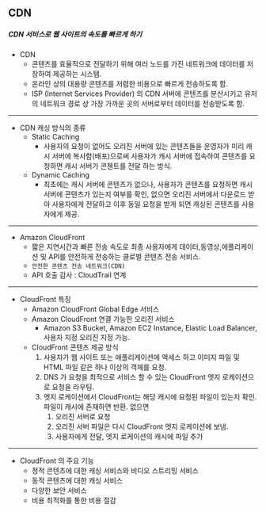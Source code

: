## CDN
##### CDN 서비스로 웹 사이트의 속도를 빠르게 하기

* CDN
    * 콘텐츠를 효율적으로 전달하기 위해 여러 노드를 가진 네트워크에 데이터를 저장하여 제공하는 시스템.
    * 온라인 상의 대용량 콘텐츠를 저렴한 비용으로 빠르게 전송하도록 함.
    * ISP (Internet Services Provider) 의 CDN 서버에 콘텐츠를 분산시키고 유저의 네트워크 경로 상 가장 가까운 곳의 서버로부터 데이터를 전송받도록 함.
---
* CDN 캐싱 방식의 종류
    * Static Caching
        * 사용자의 요청이 없어도 오리진 서버에 있는 콘텐츠들을 운영자가 미리 캐시 서버에 복사함(배포)으로써 사용자가 캐시 서버에 접속하여 콘텐츠를 요청하면 캐시 서버가 콘첸트를 전달 하는 방식.
    * Dynamic Caching
        * 최초에는 캐시 서버에 콘텐츠가 없으나, 사용자가 콘텐츠를 요청하면 캐시 서버에 콘텐츠가 있는지 여부를 확인,
        없으면 오리진 서버에서 다운로드 받아 사용자에게 전달하고 이후 동일 요청을 받게 되면 캐싱된 콘텐츠를 사용자에게 제공.
---
* Amazon CloudFront
    * 짧은 지연시간과 빠른 전송 속도로 최종 사용자에게 데이터,동영상,애플리케이션 및 API를 안전하게 전송하는 클로벌 콘텐츠 전송 서비스.
    * `안전한 콘텐츠 전송 네트워크(CDN)`
    * API 호출 감사 : CloudTrail 연계
---
* CloudFront 특징
    * Amazon CloudFront Global Edge 서비스
    * Amazon CloudFront 연결 가능한 오리진 서비스
        * Amazon S3 Bucket, Amazon EC2 Instance, Elastic Load Balancer, 사용자 지정 오리진 지정 가능.
    * CloudFront 콘텐츠 제공 방식
        1. 사용자가 웹 사이트 또는 애플리케이션에 액세스 하고 이미지 파일 및 HTML 파일 같은 하나 이상의 객체를 요청.
        2. DNS 가 요청을 최적으로 서비스 할 수 있는 CloudFront 엣지 로케이션으로 요청을 라우팅.
        3. 엣지 로케이션에서 CloudFront는 해당 캐시에 요청된 파일이 있는지 확인. 파일이 캐시에 존재하면 반환. 없으면 
            1. 오리진 서버로 요청
            2. 오리진 서버 파일은 다시 CloudFront 엣지 로케이션에 보냄.
            3. 사용자에게 전달, 엣지 로케이션의 캐시에 파일 추가
---
* CloudFront 의 주요 기능
    * 정적 콘텐츠에 대한 캐싱 서비스와 비디오 스트리밍 서비스
    * 동적 콘텐츠에 대한 캐싱 서비스
    * 다양한 보안 서비스
    * 비용 최적화를 통한 비용 절감
    
